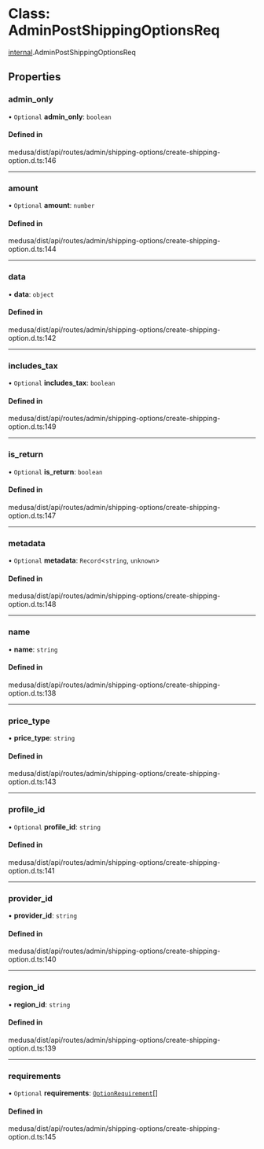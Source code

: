 # Class: AdminPostShippingOptionsReq

[internal](../modules/internal-23.md).AdminPostShippingOptionsReq

## Properties

### admin\_only

• `Optional` **admin\_only**: `boolean`

#### Defined in

medusa/dist/api/routes/admin/shipping-options/create-shipping-option.d.ts:146

___

### amount

• `Optional` **amount**: `number`

#### Defined in

medusa/dist/api/routes/admin/shipping-options/create-shipping-option.d.ts:144

___

### data

• **data**: `object`

#### Defined in

medusa/dist/api/routes/admin/shipping-options/create-shipping-option.d.ts:142

___

### includes\_tax

• `Optional` **includes\_tax**: `boolean`

#### Defined in

medusa/dist/api/routes/admin/shipping-options/create-shipping-option.d.ts:149

___

### is\_return

• `Optional` **is\_return**: `boolean`

#### Defined in

medusa/dist/api/routes/admin/shipping-options/create-shipping-option.d.ts:147

___

### metadata

• `Optional` **metadata**: `Record`<`string`, `unknown`\>

#### Defined in

medusa/dist/api/routes/admin/shipping-options/create-shipping-option.d.ts:148

___

### name

• **name**: `string`

#### Defined in

medusa/dist/api/routes/admin/shipping-options/create-shipping-option.d.ts:138

___

### price\_type

• **price\_type**: `string`

#### Defined in

medusa/dist/api/routes/admin/shipping-options/create-shipping-option.d.ts:143

___

### profile\_id

• `Optional` **profile\_id**: `string`

#### Defined in

medusa/dist/api/routes/admin/shipping-options/create-shipping-option.d.ts:141

___

### provider\_id

• **provider\_id**: `string`

#### Defined in

medusa/dist/api/routes/admin/shipping-options/create-shipping-option.d.ts:140

___

### region\_id

• **region\_id**: `string`

#### Defined in

medusa/dist/api/routes/admin/shipping-options/create-shipping-option.d.ts:139

___

### requirements

• `Optional` **requirements**: [`OptionRequirement`](internal-23.OptionRequirement.md)[]

#### Defined in

medusa/dist/api/routes/admin/shipping-options/create-shipping-option.d.ts:145
